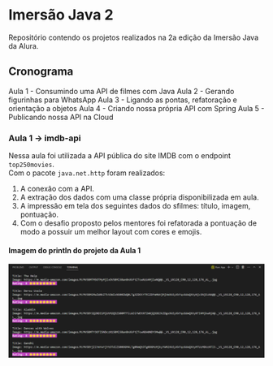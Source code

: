 # Imersão Java 2

Repositório contendo os projetos realizados na 2a edição da Imersão Java da Alura.

## Cronograma
Aula 1 - Consumindo uma API de filmes com Java
Aula 2 - Gerando figurinhas para WhatsApp
Aula 3 - Ligando as pontas, refatoração e orientação a objetos
Aula 4 - Criando nossa própria API com Spring
Aula 5 - Publicando nossa API na Cloud



### Aula 1 -> imdb-api

Nessa aula foi utilizada a API pública do site IMDB com o endpoint `top250movies`.
<br>
Com o pacote `java.net.http` foram realizados:
1. A conexão com a API.
2. A extração dos dados com uma classe própria disponibilizada em aula.
3. A impressão em tela dos seguintes dados do sfilmes: título, imagem, pontuação.
4. Com o desafio proposto pelos mentores foi refatorada a pontuação de modo a possuir um melhor layout com cores e emojis.

#### Imagem do println do projeto da Aula 1
![Aula_1](https://github.com/pctmoraes/imersao-java-2/blob/main/imdb-api/img/aula_1.png)